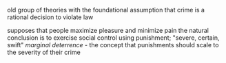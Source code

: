 old group of theories with the foundational assumption that crime is a rational decision to violate law

supposes that people maximize pleasure and minimize pain
the natural conclusion is to exercise social control using punishment; "severe, certain, swift"
*marginal deterrence* - the concept that punishments should scale to the severity of their crime
